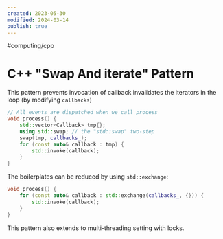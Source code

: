 ```yaml
---
created: 2023-05-30
modified: 2024-03-14
publish: true
---
```


#computing/cpp 
# C++ "Swap And iterate" Pattern
This pattern prevents invocation of callback invalidates the iterators in the loop (by modifying `callbacks`)
```cpp
// All events are dispatched when we call process
void process() {
    std::vector<Callback> tmp{};
    using std::swap; // the "std::swap" two-step
    swap(tmp, callbacks_);
    for (const auto& callback : tmp) {
        std::invoke(callback);
    }
}
```

The boilerplates can be reduced by using `std::exchange`:
```cpp
void process() {
    for (const auto& callback : std::exchange(callbacks_, {})) {
        std::invoke(callback);
    }
}
```

This pattern also extends to multi-threading setting with locks.